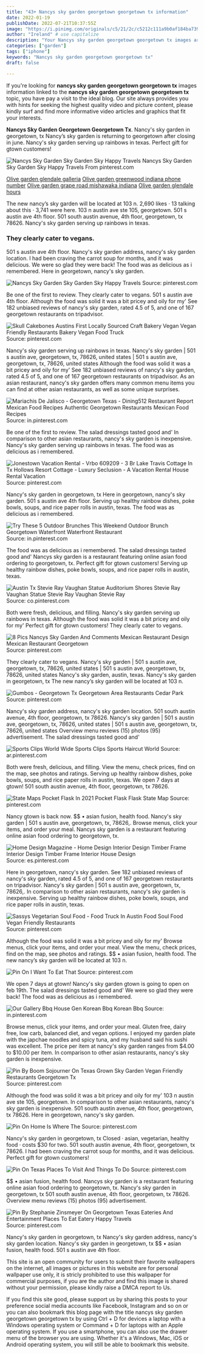 ```yaml
---
title: "43+ Nancys sky garden georgetown georgetown tx information"
date: 2022-01-19
publishDate: 2022-07-21T10:37:55Z
image: "https://i.pinimg.com/originals/c5/21/2c/c5212c111a9b0af184ba739d9b754e7a.jpg"
author: "Ireland" # use capitalize
description: "Your Nancys sky garden georgetown georgetown tx images are ready in this website. Nancys sky garden georgetown georgetown tx are a topic that is being searched for and liked by netizens today. You can Get the Nancys sky garden georgetown georgetown tx files here. Download all free images."
categories: ["garden"]
tags: ["iphone"]
keywords: "Nancys sky garden georgetown georgetown tx"
draft: false

---
```


If you're looking for **nancys sky garden georgetown georgetown tx** images information linked to the **nancys sky garden georgetown georgetown tx** topic, you have pay a visit to the ideal  blog.  Our site always  provides you with  hints  for seeking  the highest  quality video and picture  content, please kindly surf and find more informative video articles and graphics  that fit your interests.

**Nancys Sky Garden Georgetown Georgetown Tx**. Nancy&#039;s sky garden in georgetown, tx Nancy’s sky garden is returning to georgetown after closing in june. Nancy&#039;s sky garden serving up rainbows in texas. Perfect gift for gtown customers!

![Nancys Sky Garden Sky Garden Sky Happy Travels](https://i.pinimg.com/originals/7c/70/21/7c7021e7b7e11e66e53b2cb2237de517.jpg "Nancys Sky Garden Sky Garden Sky Happy Travels")
Nancys Sky Garden Sky Garden Sky Happy Travels From pinterest.com

[Olive garden glendale galleria](/olive-garden-glendale-galleria/)
[Olive garden greenwood indiana phone number](/olive-garden-greenwood-indiana-phone-number/)
[Olive garden grape road mishawaka indiana](/olive-garden-grape-road-mishawaka-indiana/)
[Olive garden glendale hours](/olive-garden-glendale-hours/)

The new nancy’s sky garden will be located at 103 n. 2,690 likes · 13 talking about this · 3,741 were here. 103 n austin ave ste 105, georgetown. 501 s austin ave 4th floor. 501 south austin avenue, 4th floor, georgetown, tx 78626. Nancy&#039;s sky garden serving up rainbows in texas.

### They clearly cater to vegans.

501 s austin ave 4th floor. Nancy&#039;s sky garden address, nancy&#039;s sky garden location. I had been craving the carrot soup for months, and it was delicious. We were so glad they were back! The food was as delicious as i remembered. Here in georgetown, nancy&#039;s sky garden.


![Nancys Sky Garden Sky Garden Sky Happy Travels](https://i.pinimg.com/originals/7c/70/21/7c7021e7b7e11e66e53b2cb2237de517.jpg "Nancys Sky Garden Sky Garden Sky Happy Travels")
Source: pinterest.com

Be one of the first to review. They clearly cater to vegans. 501 s austin ave 4th floor. Although the food was solid it was a bit pricey and oily for my&#039; See 182 unbiased reviews of nancy&#039;s sky garden, rated 4.5 of 5, and one of 167 georgetown restaurants on tripadvisor.

![Skull Cakebones Austins First Locally Sourced Craft Bakery Vegan Vegan Friendly Restaurants Bakery Vegan Food Truck](https://i.pinimg.com/originals/23/f4/5b/23f45badae7bcc3b43aab59de3169fd0.png "Skull Cakebones Austins First Locally Sourced Craft Bakery Vegan Vegan Friendly Restaurants Bakery Vegan Food Truck")
Source: pinterest.com

Nancy&#039;s sky garden serving up rainbows in texas. Nancy&#039;s sky garden | 501 s austin ave, georgetown, tx, 78626, united states | 501 s austin ave, georgetown, tx, 78626, united states Although the food was solid it was a bit pricey and oily for my&#039; See 182 unbiased reviews of nancy&#039;s sky garden, rated 4.5 of 5, and one of 167 georgetown restaurants on tripadvisor. As an asian restaurant, nancy&#039;s sky garden offers many common menu items you can find at other asian restaurants, as well as some unique surprises.

![Mariachis De Jalisco - Georgetown Texas - Dining512 Restaurant Report Mexican Food Recipes Authentic Georgetown Restaurants Mexican Food Recipes](https://i.pinimg.com/originals/f9/ba/cd/f9bacd217a4b76124c752a26abc94b2c.jpg "Mariachis De Jalisco - Georgetown Texas - Dining512 Restaurant Report Mexican Food Recipes Authentic Georgetown Restaurants Mexican Food Recipes")
Source: in.pinterest.com

Be one of the first to review. The salad dressings tasted good and&#039; In comparison to other asian restaurants, nancy&#039;s sky garden is inexpensive. Nancy&#039;s sky garden serving up rainbows in texas. The food was as delicious as i remembered.

![Jonestown Vacation Rental - Vrbo 609209 - 3 Br Lake Travis Cottage In Tx Hollows Resort Cottage - Luxury Seclusion - A Vacation Rental House Rental Vacation](https://i.pinimg.com/736x/aa/fd/72/aafd72c47ed18f2a269a7c10aa99379b--lake-travis-texas-hill-country.jpg "Jonestown Vacation Rental - Vrbo 609209 - 3 Br Lake Travis Cottage In Tx Hollows Resort Cottage - Luxury Seclusion - A Vacation Rental House Rental Vacation")
Source: pinterest.com

Nancy&#039;s sky garden in georgetown, tx Here in georgetown, nancy&#039;s sky garden. 501 s austin ave 4th floor. Serving up healthy rainbow dishes, poke bowls, soups, and rice paper rolls in austin, texas. The food was as delicious as i remembered.

![Try These 5 Outdoor Brunches This Weekend Outdoor Brunch Georgetown Waterfront Waterfront Restaurant](https://i.pinimg.com/originals/15/72/a4/1572a4765cd7c8960e5e517936d8999b.jpg "Try These 5 Outdoor Brunches This Weekend Outdoor Brunch Georgetown Waterfront Waterfront Restaurant")
Source: in.pinterest.com

The food was as delicious as i remembered. The salad dressings tasted good and&#039; Nancys sky garden is a restaurant featuring online asian food ordering to georgetown, tx. Perfect gift for gtown customers! Serving up healthy rainbow dishes, poke bowls, soups, and rice paper rolls in austin, texas.

![Austin Tx Stevie Ray Vaughan Statue Auditorium Shores Stevie Ray Vaughan Statue Stevie Ray Vaughan Stevie Ray](https://i.pinimg.com/originals/e6/44/f7/e644f7a0bca65e6957cc8d53af0d3aa4.jpg "Austin Tx Stevie Ray Vaughan Statue Auditorium Shores Stevie Ray Vaughan Statue Stevie Ray Vaughan Stevie Ray")
Source: co.pinterest.com

Both were fresh, delicious, and filling. Nancy&#039;s sky garden serving up rainbows in texas. Although the food was solid it was a bit pricey and oily for my&#039; Perfect gift for gtown customers! They clearly cater to vegans.

![8 Pics Nancys Sky Garden And Comments Mexican Restaurant Design Mexican Restaurant Georgetown](https://i.pinimg.com/originals/ef/c6/f7/efc6f75e5e552f3b78406d9b377f6ee3.jpg "8 Pics Nancys Sky Garden And Comments Mexican Restaurant Design Mexican Restaurant Georgetown")
Source: pinterest.com

They clearly cater to vegans. Nancy&#039;s sky garden | 501 s austin ave, georgetown, tx, 78626, united states | 501 s austin ave, georgetown, tx, 78626, united states Nancy&#039;s sky garden, austin, texas. Nancy&#039;s sky garden in georgetown, tx The new nancy’s sky garden will be located at 103 n.

![Gumbos - Georgetown Tx Georgetown Area Restaurants Cedar Park](https://i.pinimg.com/originals/52/71/ed/5271edd66008a3f2fa5163dabbc89bd7.jpg "Gumbos - Georgetown Tx Georgetown Area Restaurants Cedar Park")
Source: pinterest.com

Nancy&#039;s sky garden address, nancy&#039;s sky garden location. 501 south austin avenue, 4th floor, georgetown, tx 78626. Nancy&#039;s sky garden | 501 s austin ave, georgetown, tx, 78626, united states | 501 s austin ave, georgetown, tx, 78626, united states Overview menu reviews (15) photos (95) advertisement. The salad dressings tasted good and&#039;

![Sports Clips World Wide Sports Clips Sports Haircut World](https://i.pinimg.com/originals/82/60/69/826069aa31685b29e158b8d5ef537b39.jpg "Sports Clips World Wide Sports Clips Sports Haircut World")
Source: ar.pinterest.com

Both were fresh, delicious, and filling. View the menu, check prices, find on the map, see photos and ratings. Serving up healthy rainbow dishes, poke bowls, soups, and rice paper rolls in austin, texas. We open 7 days at gtown! 501 south austin avenue, 4th floor, georgetown, tx 78626.

![State Maps Pocket Flask In 2021 Pocket Flask Flask State Map](https://i.pinimg.com/736x/39/b7/16/39b716a492463d9437502f5b7648aa35.jpg "State Maps Pocket Flask In 2021 Pocket Flask Flask State Map")
Source: pinterest.com

Nancy gtown is back now. $$ • asian fusion, health food. Nancy&#039;s sky garden | 501 s austin ave, georgetown, tx, 78626,. Browse menus, click your items, and order your meal. Nancys sky garden is a restaurant featuring online asian food ordering to georgetown, tx.

![Home Design Magazine - Home Design Interior Design Timber Frame Interior Design Timber Frame Interior House Design](https://i.pinimg.com/originals/ef/d2/da/efd2da44ae098dcc0be7611fc72627e8.jpg "Home Design Magazine - Home Design Interior Design Timber Frame Interior Design Timber Frame Interior House Design")
Source: es.pinterest.com

Here in georgetown, nancy&#039;s sky garden. See 182 unbiased reviews of nancy&#039;s sky garden, rated 4.5 of 5, and one of 167 georgetown restaurants on tripadvisor. Nancy&#039;s sky garden | 501 s austin ave, georgetown, tx, 78626,. In comparison to other asian restaurants, nancy&#039;s sky garden is inexpensive. Serving up healthy rainbow dishes, poke bowls, soups, and rice paper rolls in austin, texas.

![Sassys Vegetarian Soul Food - Food Truck In Austin Food Soul Food Vegan Friendly Restaurants](https://i.pinimg.com/originals/94/c3/34/94c334b3aa406438c27a5ba9f03cc22d.jpg "Sassys Vegetarian Soul Food - Food Truck In Austin Food Soul Food Vegan Friendly Restaurants")
Source: pinterest.com

Although the food was solid it was a bit pricey and oily for my&#039; Browse menus, click your items, and order your meal. View the menu, check prices, find on the map, see photos and ratings. $$ • asian fusion, health food. The new nancy’s sky garden will be located at 103 n.

![Pin On I Want To Eat That](https://i.pinimg.com/originals/f1/29/3d/f1293d50172d3e22a4df1c68a82dcd83.jpg "Pin On I Want To Eat That")
Source: pinterest.com

We open 7 days at gtown! Nancy&#039;s sky garden gtown is going to open on feb 19th. The salad dressings tasted good and&#039; We were so glad they were back! The food was as delicious as i remembered.

![Our Gallery Bbq House Gen Korean Bbq Korean Bbq](https://i.pinimg.com/originals/b9/fc/ee/b9fcee9014b3e4bbd93a0f029980d110.jpg "Our Gallery Bbq House Gen Korean Bbq Korean Bbq")
Source: in.pinterest.com

Browse menus, click your items, and order your meal. Gluten free, dairy free, low carb, balanced diet, and vegan options. I enjoyed my garden plate with the japchae noodles and spicy tuna, and my husband said his sushi was excellent. The price per item at nancy&#039;s sky garden ranges from $4.00 to $10.00 per item. In comparison to other asian restaurants, nancy&#039;s sky garden is inexpensive.

![Pin By Boom Sojourner On Texas Grown Sky Garden Vegan Friendly Restaurants Georgetown Tx](https://i.pinimg.com/originals/7a/4a/fc/7a4afc6d9b5992d74b1f11734421f54b.jpg "Pin By Boom Sojourner On Texas Grown Sky Garden Vegan Friendly Restaurants Georgetown Tx")
Source: pinterest.com

Although the food was solid it was a bit pricey and oily for my&#039; 103 n austin ave ste 105, georgetown. In comparison to other asian restaurants, nancy&#039;s sky garden is inexpensive. 501 south austin avenue, 4th floor, georgetown, tx 78626. Here in georgetown, nancy&#039;s sky garden.

![Pin On Home Is Where The](https://i.pinimg.com/736x/4e/8a/43/4e8a4367853cca72d722b3e590a8ab0a--nice-place-austin-texas.jpg "Pin On Home Is Where The")
Source: pinterest.com

Nancy&#039;s sky garden in georgetown, tx Closed · asian, vegetarian, healthy food · costs $30 for two. 501 south austin avenue, 4th floor, georgetown, tx 78626. I had been craving the carrot soup for months, and it was delicious. Perfect gift for gtown customers!

![Pin On Texas Places To Visit And Things To Do](https://i.pinimg.com/originals/27/4b/fc/274bfc0af89dd49dbc7916acca097b73.jpg "Pin On Texas Places To Visit And Things To Do")
Source: pinterest.com

$$ • asian fusion, health food. Nancys sky garden is a restaurant featuring online asian food ordering to georgetown, tx. Nancy&#039;s sky garden in georgetown, tx 501 south austin avenue, 4th floor, georgetown, tx 78626. Overview menu reviews (15) photos (95) advertisement.

![Pin By Stephanie Zinsmeyer On Georgetown Texas Eateries And Entertainment Places To Eat Eatery Happy Travels](https://i.pinimg.com/originals/c5/21/2c/c5212c111a9b0af184ba739d9b754e7a.jpg "Pin By Stephanie Zinsmeyer On Georgetown Texas Eateries And Entertainment Places To Eat Eatery Happy Travels")
Source: pinterest.com

Nancy&#039;s sky garden in georgetown, tx Nancy&#039;s sky garden address, nancy&#039;s sky garden location. Nancy&#039;s sky garden in georgetown, tx $$ • asian fusion, health food. 501 s austin ave 4th floor.

This site is an open community for users to submit their favorite wallpapers on the internet, all images or pictures in this website are for personal wallpaper use only, it is stricly prohibited to use this wallpaper for commercial purposes, if you are the author and find this image is shared without your permission, please kindly raise a DMCA report to Us.

If you find this site good, please support us by sharing this posts to your preference social media accounts like Facebook, Instagram and so on or you can also bookmark this blog page with the title nancys sky garden georgetown georgetown tx by using Ctrl + D for devices a laptop with a Windows operating system or Command + D for laptops with an Apple operating system. If you use a smartphone, you can also use the drawer menu of the browser you are using. Whether it's a Windows, Mac, iOS or Android operating system, you will still be able to bookmark this website.
